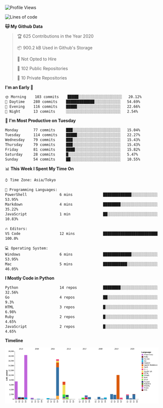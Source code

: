 <!--START_SECTION:waka-->
![Profile Views](http://img.shields.io/badge/Profile%20Views-4-blue)

![Lines of code](https://img.shields.io/badge/From%20Hello%20World%20I%27ve%20Written-8.9%20million%20lines%20of%20code-blue)

**🐱 My Github Data** 

> 🏆 625 Contributions in the Year 2020
 > 
> 📦 900.2 kB Used in Github's Storage 
 > 
> 🚫 Not Opted to Hire
 > 
> 📜 102 Public Repositories
 > 
> 🔑 10 Private Repositories 

**I'm an Early 🐤** 

```text
🌞 Morning    103 commits    █████░░░░░░░░░░░░░░░░░░░░   20.12% 
🌆 Daytime    280 commits    █████████████░░░░░░░░░░░░   54.69% 
🌃 Evening    116 commits    █████░░░░░░░░░░░░░░░░░░░░   22.66% 
🌙 Night      13 commits     ░░░░░░░░░░░░░░░░░░░░░░░░░   2.54%

```
📅 **I'm Most Productive on Tuesday** 

```text
Monday       77 commits     ███░░░░░░░░░░░░░░░░░░░░░░   15.04% 
Tuesday      114 commits    █████░░░░░░░░░░░░░░░░░░░░   22.27% 
Wednesday    79 commits     ███░░░░░░░░░░░░░░░░░░░░░░   15.43% 
Thursday     79 commits     ███░░░░░░░░░░░░░░░░░░░░░░   15.43% 
Friday       81 commits     ████░░░░░░░░░░░░░░░░░░░░░   15.82% 
Saturday     28 commits     █░░░░░░░░░░░░░░░░░░░░░░░░   5.47% 
Sunday       54 commits     ██░░░░░░░░░░░░░░░░░░░░░░░   10.55%

```


📊 **This Week I Spent My Time On** 

```text
⌚︎ Time Zone: Asia/Tokyo

💬 Programming Languages: 
PowerShell               6 mins              █████████████░░░░░░░░░░░░   53.95% 
Markdown                 4 mins              ████████░░░░░░░░░░░░░░░░░   35.22% 
JavaScript               1 min               ██░░░░░░░░░░░░░░░░░░░░░░░   10.83%

🔥 Editors: 
VS Code                  12 mins             █████████████████████████   100.0%

💻 Operating System: 
Windows                  6 mins              █████████████░░░░░░░░░░░░   53.95% 
Mac                      5 mins              ███████████░░░░░░░░░░░░░░   46.05%

```

**I Mostly Code in Python** 

```text
Python                   14 repos            ████████░░░░░░░░░░░░░░░░░   32.56% 
Go                       4 repos             ██░░░░░░░░░░░░░░░░░░░░░░░   9.3% 
HTML                     3 repos             █░░░░░░░░░░░░░░░░░░░░░░░░   6.98% 
Ruby                     2 repos             █░░░░░░░░░░░░░░░░░░░░░░░░   4.65% 
JavaScript               2 repos             █░░░░░░░░░░░░░░░░░░░░░░░░   4.65%

```


**Timeline**

![Chart not found](https://github.com/takuan-osho/takuan-osho/blob/master/charts/bar_graph.png) 


<!--END_SECTION:waka-->

